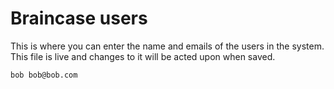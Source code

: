 # Braincase users

This is where you can enter the name and emails of the users in the system.  This file is live and changes to it will be acted upon when saved.

```users
bob bob@bob.com
```
